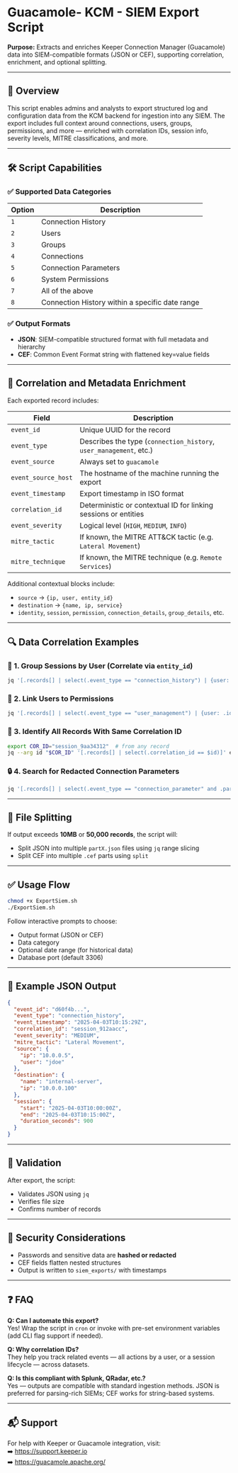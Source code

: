 
# Guacamole- KCM - SIEM Export Script


**Purpose:** Extracts and enriches Keeper Connection Manager (Guacamole) data into SIEM-compatible formats (JSON or CEF), supporting correlation, enrichment, and optional splitting.

---

## 🚀 Overview

This script enables admins and analysts to export structured log and configuration data from the KCM backend for ingestion into any SIEM. The export includes full context around connections, users, groups, permissions, and more — enriched with correlation IDs, session info, severity levels, MITRE classifications, and more.

---

## 🛠 Script Capabilities

### ✅ Supported Data Categories

| Option | Description |
|--------|-------------|
| `1`    | Connection History |
| `2`    | Users |
| `3`    | Groups |
| `4`    | Connections |
| `5`    | Connection Parameters |
| `6`    | System Permissions |
| `7`    | All of the above |
| `8`    | Connection History within a specific date range |

### ✅ Output Formats

- **JSON**: SIEM-compatible structured format with full metadata and hierarchy
- **CEF**: Common Event Format string with flattened key=value fields

---

## 🧩 Correlation and Metadata Enrichment

Each exported record includes:

| Field               | Description |
|--------------------|-------------|
| `event_id`         | Unique UUID for the record |
| `event_type`       | Describes the type (`connection_history`, `user_management`, etc.) |
| `event_source`     | Always set to `guacamole` |
| `event_source_host`| The hostname of the machine running the export |
| `event_timestamp`  | Export timestamp in ISO format |
| `correlation_id`   | Deterministic or contextual ID for linking sessions or entities |
| `event_severity`   | Logical level (`HIGH`, `MEDIUM`, `INFO`) |
| `mitre_tactic`     | If known, the MITRE ATT&CK tactic (e.g. `Lateral Movement`) |
| `mitre_technique`  | If known, the MITRE technique (e.g. `Remote Services`) |

Additional contextual blocks include:
- `source` → `{ip, user, entity_id}`
- `destination` → `{name, ip, service}`
- `identity`, `session`, `permission`, `connection_details`, `group_details`, etc.

---

## 🔍 Data Correlation Examples

### 🔁 1. Group Sessions by User (Correlate via `entity_id`)

```bash
jq '[.records[] | select(.event_type == "connection_history") | {user: .source.user, start: .session.start, duration: .session.duration_seconds}]' export.json
```

### 📌 2. Link Users to Permissions

```bash
jq '[.records[] | select(.event_type == "user_management") | {user: .identity.username, permissions: .permissions}]' export.json
```

### 🔗 3. Identify All Records With Same Correlation ID

```bash
export COR_ID="session_9aa34312"  # from any record
jq --arg id "$COR_ID" '[.records[] | select(.correlation_id == $id)]' export.json
```

### 🔒 4. Search for Redacted Connection Parameters

```bash
jq '[.records[] | select(.event_type == "connection_parameter" and .parameter.value == "[REDACTED]")]' export.json
```

---

## 📂 File Splitting

If output exceeds **10MB** or **50,000 records**, the script will:
- Split JSON into multiple `partX.json` files using `jq` range slicing
- Split CEF into multiple `.cef` parts using `split`

---

## ✅ Usage Flow

```bash
chmod +x ExportSiem.sh
./ExportSiem.sh
```

Follow interactive prompts to choose:
- Output format (JSON or CEF)
- Data category
- Optional date range (for historical data)
- Database port (default 3306)

---

## 📄 Example JSON Output

```json
{
  "event_id": "d60f4b...",
  "event_type": "connection_history",
  "event_timestamp": "2025-04-03T10:15:29Z",
  "correlation_id": "session_912aacc",
  "event_severity": "MEDIUM",
  "mitre_tactic": "Lateral Movement",
  "source": {
    "ip": "10.0.0.5",
    "user": "jdoe"
  },
  "destination": {
    "name": "internal-server",
    "ip": "10.0.0.100"
  },
  "session": {
    "start": "2025-04-03T10:00:00Z",
    "end": "2025-04-03T10:15:00Z",
    "duration_seconds": 900
  }
}
```

---

## 🧪 Validation

After export, the script:
- Validates JSON using `jq`
- Verifies file size
- Confirms number of records

---

## 🔐 Security Considerations

- Passwords and sensitive data are **hashed or redacted**
- CEF fields flatten nested structures
- Output is written to `siem_exports/` with timestamps

---

## ❓ FAQ

**Q: Can I automate this export?**  
Yes! Wrap the script in `cron` or invoke with pre-set environment variables (add CLI flag support if needed).

**Q: Why correlation IDs?**  
They help you track related events — all actions by a user, or a session lifecycle — across datasets.

**Q: Is this compliant with Splunk, QRadar, etc.?**  
Yes — outputs are compatible with standard ingestion methods. JSON is preferred for parsing-rich SIEMs; CEF works for string-based systems.

---

## 📬 Support

For help with Keeper or Guacamole integration, visit:  
➡️ https://support.keeper.io  
➡️ https://guacamole.apache.org/
